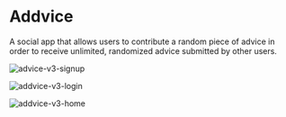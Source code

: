 # Addvice
A social app that allows users to contribute a random piece of advice in order to receive unlimited, randomized advice submitted by other users.  

![advice-v3-signup](https://user-images.githubusercontent.com/17306970/27109386-88364ebc-5070-11e7-80cb-0bc1d30256da.png)

![addvice-v3-login](https://user-images.githubusercontent.com/17306970/27112681-8d874ff4-5086-11e7-819f-20c327276ed5.png)

![addvice-v3-home](https://user-images.githubusercontent.com/17306970/27112727-d4932666-5086-11e7-8f3e-8b29d7d03651.png)
